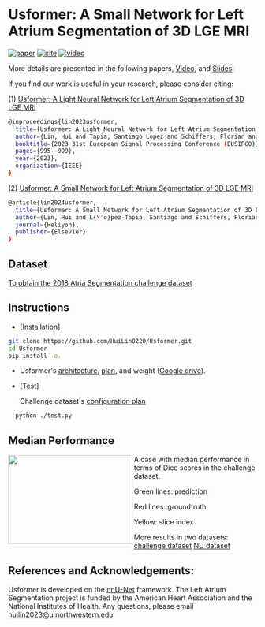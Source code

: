 
# Usformer: A Small Network for Left Atrium Segmentation of 3D LGE MRI
[![paper](https://img.shields.io/badge/arXiv-2311.12437-blue)](https://doi.org/10.1016/j.heliyon.2024.e28539)
 [![cite](https://img.shields.io/badge/cite-BibTex-yellow)](https://scholar.googleusercontent.com/scholar.bib?q=info:MqXrnsiRsFcJ:scholar.google.com/&output=citation&scisdr=ClEVFUEEEL3snBU4tsM:AFWwaeYAAAAAZqU-rsMC6F0E_6wELePdP-1rjCA&scisig=AFWwaeYAAAAAZqU-rhqHAguH34TMabufIw5T5dA&scisf=4&ct=citation&cd=-1&hl=en&scfhb=1) [![video](https://img.shields.io/badge/video-YouTube-red)](https://www.youtube.com/watch?v=4Mu5rgfUwoE)

More details are presented in the following papers, [Video](https://www.youtube.com/watch?v=4Mu5rgfUwoE), and [Slides](https://drive.google.com/file/d/1pWzuMKeXzwozWLsFPUuOCRv1JYvT-KXy/view): 

If you find our work is useful in your research, please consider citing:

(1) [Usformer: A Light Neural Network for Left Atrium Segmentation of 3D LGE MRI](https://ieeexplore.ieee.org/abstract/document/10289839)
```bash
@inproceedings{lin2023usformer,
  title={Usformer: A Light Neural Network for Left Atrium Segmentation of 3D LGE MRI},
  author={Lin, Hui and Tapia, Santiago Lopez and Schiffers, Florian and Wu, Yunan and Yang, Huili and Iakovlev, Nikolay and Allen, Bradley D and Avery, Ryan and Lee, Daniel C and Kim, Daniel and others},
  booktitle={2023 31st European Signal Processing Conference (EUSIPCO)},
  pages={995--999},
  year={2023},
  organization={IEEE}
}
```
(2) [Usformer: A Small Network for Left Atrium Segmentation of 3D LGE MRI](https://doi.org/10.1016/j.heliyon.2024.e28539)
```bash
@article{lin2024usformer,
  title={Usformer: A Small Network for Left Atrium Segmentation of 3D LGE MRI},
  author={Lin, Hui and L{\'o}pez-Tapia, Santiago and Schiffers, Florian and Wu, Yunan and Gunasekaran, Suvai and Hwang, Julia and Bishara, Dima and Kholmovski, Eugene and Elbaz, Mohammed and Passman, Rod S and others},
  journal={Heliyon},
  publisher={Elsevier}
}
```



## Dataset

[To obtain the 2018 Atria Segmentation challenge dataset](https://www.cardiacatlas.org/atriaseg2018-challenge/atria-seg-data/)


## Instructions
- [Installation]
```bash
git clone https://github.com/HuiLin0220/Usformer.git
cd Usformer
pip install -e.
```
- Usformer's [architecture](nnunetv2/dynamic_network_architectures/architectures/unet.py), [plan](dataset_model_config/plan.json), and weight ([Google drive](https://drive.google.com/file/d/1CS6mGbT85mCE4MF28Guiic_G6d1r6oe1/view?usp=sharing)).
  
- [Test]
  
  Challenge dataset's [configuration plan](dataset_model_config/dataset.json)
```bash
  python ./test.py
```
  

## Median Performance
<img align="left" width="252" height="180" src="/results/challenge_dataset.gif"> A case with median performance in terms of Dice scores in the challenge dataset.

Green lines: prediction

Red lines: groundtruth

Yellow: slice index

More results in two datasets:
[challenge dataset](https://ars.els-cdn.com/content/image/1-s2.0-S2405844024045705-mmc1.mp4)
[NU dataset](https://ars.els-cdn.com/content/image/1-s2.0-S2405844024045705-mmc2.mp4)

## References and Acknowledgements:
Usformer is developed on the [nnU-Net](https://github.com/MIC-DKFZ/nnUNet) framework. The  Left Atrium Segmentation project is funded by the American Heart Association and the National Institutes of Health. Any questions, please email huilin2023@u.northwestern.edu
     

